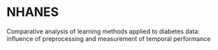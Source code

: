# NHANES
Comparative analysis of learning methods applied to diabetes data: influence of preprocessing and measurement of temporal performance

